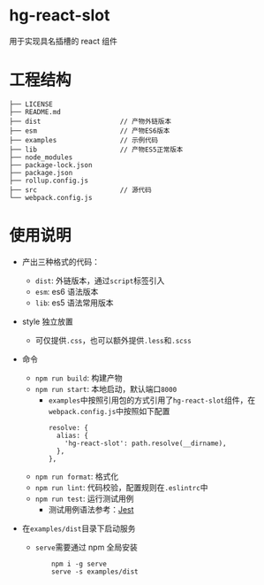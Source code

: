 # hg-react-slot

用于实现具名插槽的 react 组件

# 工程结构

```
├── LICENSE
├── README.md
├── dist                    // 产物外链版本
├── esm                     // 产物ES6版本
├── examples                // 示例代码
├── lib                     // 产物ES5正常版本
├── node_modules
├── package-lock.json
├── package.json
├── rollup.config.js
├── src                     // 源代码
└── webpack.config.js
```

# 使用说明

- 产出三种格式的代码：

  - `dist`: 外链版本，通过`script`标签引入
  - `esm`: es6 语法版本
  - `lib`: es5 语法常用版本

- style 独立放置

  - 可仅提供`.css`，也可以额外提供`.less`和`.scss`

- 命令

  - `npm run build`: 构建产物
  - `npm run start`: 本地启动，默认端口`8000`
    - `examples`中按照引用包的方式引用了`hg-react-slot`组件，在`webpack.config.js`中按照如下配置
      ```
      resolve: {
        alias: {
          'hg-react-slot': path.resolve(__dirname),
        },
      },
      ```
  - `npm run format`: 格式化
  - `npm run lint`: 代码校验，配置规则在`.eslintrc`中
  - `npm run test`: 运行测试用例
    - 测试用例语法参考：[Jest](https://facebook.github.io/jest/)

- 在`examples/dist`目录下启动服务

  - `serve`需要通过 npm 全局安装
    ```
        npm i -g serve
        serve -s examples/dist
    ```
